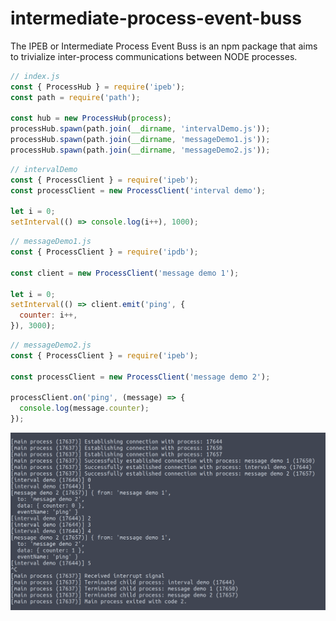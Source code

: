# intermediate-process-event-buss

The IPEB or Intermediate Process Event Buss is an npm package that aims to trivialize inter-process communications between NODE processes.

```js
// index.js
const { ProcessHub } = require('ipeb');
const path = require('path');

const hub = new ProcessHub(process);
processHub.spawn(path.join(__dirname, 'intervalDemo.js'));
processHub.spawn(path.join(__dirname, 'messageDemo1.js'));
processHub.spawn(path.join(__dirname, 'messageDemo2.js'));
```

```js
// intervalDemo
const { ProcessClient } = require('ipeb');
const processClient = new ProcessClient('interval demo');

let i = 0;
setInterval(() => console.log(i++), 1000);
```

```js
// messageDemo1.js
const { ProcessClient } = require('ipdb');

const client = new ProcessClient('message demo 1');

let i = 0;
setInterval(() => client.emit('ping', {
  counter: i++,
}), 3000);
```

```js
// messageDemo2.js
const { ProcessClient } = require('ipeb');

const processClient = new ProcessClient('message demo 2');

processClient.on('ping', (message) => {
  console.log(message.counter);
});
```

![demo image](./assets/demo.png)
